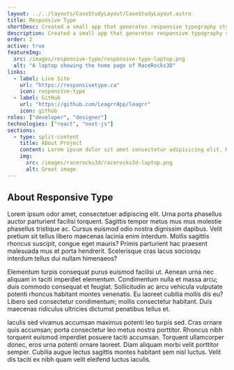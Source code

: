 ```yaml
---
layout: ../../layouts/CaseStudyLayout/CaseStudyLayout.astro
title: Responsive Type
shortDesc: Created a small app that generates responsive typography styles for the web.
description: Created a small app that generates responsive typography styles for the web.
order: 2
active: true
featureImg:
  src: /images/responsive-type/responsive-type-laptop.png
  alt: "A laptop showing the home page of RaceRocks3D"
links:
  - label: Live Site
    url: "https://responsivetype.ca"
    icon: responsive-type
  - label: GitHub
    url: "https://github.com/LeagrrApp/leagrr"
    icon: github
roles: ["developer", "designer"]
technologies: ["react", "next-js"]
sections:
  - type: split-content
    title: About Project
    content: Lorem ipsum dolor sit amet consectetur adipisicing elit. Magnam iste dolore aut eaque voluptate ex atque delectus obcaecati. Ducimus animi aspernatur voluptatibus molestias natus et blanditiis eligendi eius praesentium sapiente?
    img:
      src: /images/racerocks3d/racerocks3d-laptop.png
      alt: Great image
---
```


## About Responsive Type

Lorem ipsum odor amet, consectetuer adipiscing elit. Urna porta phasellus auctor parturient facilisi torquent. Sagittis tempor metus mus mus molestie phasellus tristique ac. Cursus euismod odio nostra dignissim dapibus. Velit pretium sit tellus libero maecenas lacinia enim interdum. Mollis sagittis rhoncus suscipit, congue eget mauris? Primis parturient hac praesent malesuada mus et porta hendrerit. Scelerisque cras lacus sociosqu interdum tellus dui nullam himenaeos?

Elementum turpis consequat purus euismod facilisi ut. Aenean urna nec aliquam in taciti imperdiet elementum. Condimentum nulla et massa arcu; duis commodo consequat et feugiat. Sollicitudin ac arcu vehicula vulputate potenti rhoncus habitant montes venenatis. Eu laoreet cubilia mollis dis eu? Libero sed consectetur condimentum; mollis consectetur habitant. Duis maecenas ridiculus ultricies dictumst penatibus tellus et.

Iaculis sed vivamus accumsan maximus potenti leo turpis sed. Cras ornare quis accumsan; porta consectetur leo metus nostra porttitor. Rhoncus nibh torquent euismod imperdiet posuere taciti accumsan. Torquent ullamcorper donec, eros urna potenti ornare laoreet. Diam aliquam morbi velit porttitor semper. Cubilia augue lectus sagittis montes habitant sem nisl luctus. Velit dis taciti ex nibh quam velit eleifend luctus iaculis.
